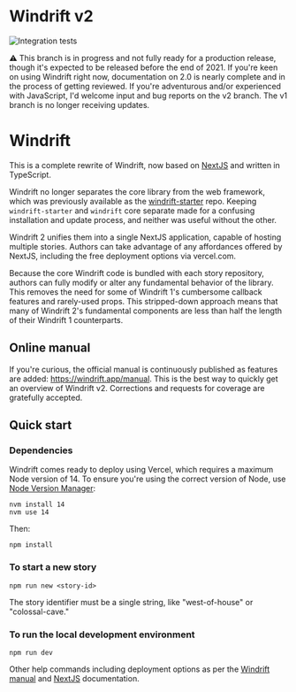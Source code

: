 # Windrift v2

![Integration tests](https://github.com/lizadaly/windrift/actions/workflows/cypress.yml/badge.svg)

⚠️ This branch is in progress and not fully ready for a production release, though it's expected to be released before the end of 2021. If you're keen on using Windrift right now, documentation on 2.0 is nearly complete and in the process of getting reviewed. If you're adventurous and/or experienced with JavaScript, I'd welcome input and bug reports on the v2 branch. The v1 branch is no longer receiving updates.

# Windrift

This is a complete rewrite of Windrift, now based on
<a href="https://nextjs.org/">NextJS</a> and written in TypeScript.

Windrift no longer separates the core library from the web framework, which
was previously available as the <a href="https://github.com/lizadaly/windrift-starter/">windrift-starter</a> repo. Keeping `windrift-starter` and `windrift` core
separate made for a confusing installation and update process, and neither was useful
without the other.

Windrift 2 unifies them into a single NextJS application, capable of hosting
multiple stories. Authors can take advantage of any affordances
offered by NextJS, including the free deployment options via vercel.com.

Because the core Windrift code is bundled with each story repository,
authors can fully modify or alter any fundamental behavior of the
library. This removes the need for some of Windrift 1's cumbersome
callback features and rarely-used props. This stripped-down approach
means that many of Windrift 2's fundamental components are less than
half the length of their Windrift 1 counterparts.

## Online manual

If you're curious, the official manual is continuously published as features are added: https://windrift.app/manual. This is the best way to quickly get an overview of Windrift v2. Corrections and requests for coverage are gratefully accepted.

## Quick start

### Dependencies

Windrift comes ready to deploy using Vercel, which requires a maximum Node version of 14. To ensure you're using the correct version of Node, use [Node Version Manager](https://github.com/nvm-sh/nvm):

```
nvm install 14
nvm use 14
```

Then:

```
npm install
```

### To start a new story

```
npm run new <story-id>
```

The story identifier must be a single string, like "west-of-house" or "colossal-cave."

### To run the local development environment

```
npm run dev
```

Other help commands including deployment options as per the <a href="https://windrift.app/manual">Windrift manual</a> and 
<a href="https://nextjs.org/">NextJS</a> documentation.
